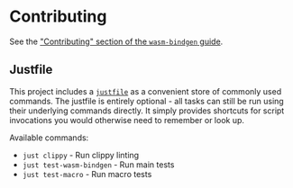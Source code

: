 # Contributing

See the ["Contributing" section of the `wasm-bindgen`
guide](https://wasm-bindgen.github.io/wasm-bindgen/contributing/index.html).

## Justfile

This project includes a [`justfile`](https://github.com/casey/just) as a convenient store of commonly used commands. The justfile is entirely optional - all tasks can still be run using their underlying commands directly. It simply provides shortcuts for script invocations you would otherwise need to remember or look up.

Available commands:
- `just clippy` - Run clippy linting
- `just test-wasm-bindgen` - Run main tests
- `just test-macro` - Run macro tests
